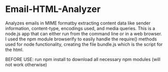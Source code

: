 # Email-HTML-Analyzer

Analyzes emails in MIME formatby extracting content data like sender information, content-type, encodings used, and media queries.
This is a node.js app that can either run from the command line or in a web browser.  I used the npm module browserify to easily handle the require() methods used for node functionality, creating the file bundle.js which is the script for the html.

BEFORE USE:
  run npm install to download all necessary npm modules (will not work otherwise)
